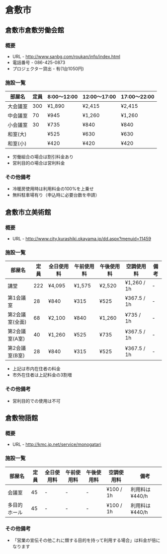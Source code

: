 # 倉敷市

## 倉敷市倉敷労働会館

### 概要
* URL - http://www.sanbg.com/roukan/info/index.html  
* 電話番号 - 086-425-0873  
* プロジェクター貸出 - 有(1台1050円)

### 施設一覧
 部屋名 | 定員 | 8:00～12:00 | 12:00～17:00 | 17:00～22:00
--------|------|-------------|--------------|--------------
 大会議室 | 300 | ¥1,890 | ¥2,415 | ¥2,415
 中会議室 | 70 | ¥945 | ¥1,260 | ¥1,260
 小会議室 | 30 | ¥735 | ¥840 | ¥840
 和室(大) | | ¥525 | ¥630 | ¥630
 和室(小) | | ¥420 | ¥420 | ¥420

* 労働組合の場合は割引料金あり
* 営利目的の場合は営利料金

### その他備考
* 冷暖房使用時は利用料金の100%を上乗せ
* 無料駐車場有り（申込時に必要台数を申請）



## 倉敷市立美術館

### 概要
* URL - http://www.city.kurashiki.okayama.jp/dd.aspx?menuid=11459

### 施設一覧
 部屋名 | 定員 | 全日使用料 | 午前使用料 | 午後使用料 | 空調使用料 | 備考
--------|------|------------|------------|------------|------------|------
 講堂 | 222 | ¥4,095 | ¥1,575 | ¥2,520 | ¥1,260 / 1h | -
 第1会議室 | 28 | ¥840 | ¥315 | ¥525 | ¥367.5 / 1h | -
 第2会議室(全面) | 68 | ¥2,100 | ¥840 | ¥1,260 | ¥735 / 1h | -
 第2会議室(A室) | 40 | ¥1,260 | ¥525 | ¥735 | ¥367.5 / 1h | -
 第2会議室(B室) | 28 | ¥840 | ¥315 | ¥525 | ¥367.5 / 1h | -

* 上記は市内在住者の料金
* 市外在住者は上記料金の3割増

### その他備考
* 営利目的での使用は不可

## 倉敷物語館

### 概要
* URL - http://kmc.jp.net/service/monogatari

### 施設一覧
 部屋名 | 定員 | 全日使用料 | 午前使用料 | 午後使用料 | 空調使用料 | 備考
--------|------|------------|------------|------------|------------|------
 会議室 | 45 | - | - | - | ¥100 / 1h | 利用料は ¥440/h
 多目的ホール | 45 | - | - | - | ¥100 / 1h | 利用料は ¥440/h

### その他備考
- 「営業の宣伝その他これに類する目的を持って利用する場合」は料金が倍になります
